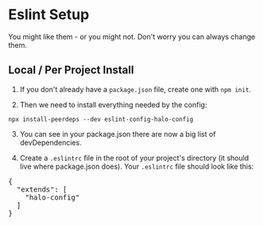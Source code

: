 <h1>Eslint Setup</h1>

<p>You might like them - or you might not. Don't worry you can always change them.</p>

<h2>Local / Per Project Install</h2>
<ol>
<li>
<p>If you don't already have a <code>package.json</code> file, create one with <code>npm init</code>.</p>
</li>
<li>
<p>Then we need to install everything needed by the config:</p>
</li>
</ol>
<pre><code>npx install-peerdeps --dev eslint-config-halo-config
</code></pre>
<ol start="3">
<li>
<p>You can see in your package.json there are now a big list of devDependencies.</p>
</li>
<li>
<p>Create a <code>.eslintrc</code> file in the root of your project's directory (it should live where package.json does). Your <code>.eslintrc</code> file should look like this:</p>
</li>
</ol>
<div class="highlight highlight-source-json"><pre>{
  <span class="pl-s"><span class="pl-pds">"</span>extends<span class="pl-pds">"</span></span>: [
    <span class="pl-s"><span class="pl-pds">"</span>halo-config<span class="pl-pds">"</span></span>
  ]
}</pre></div>
